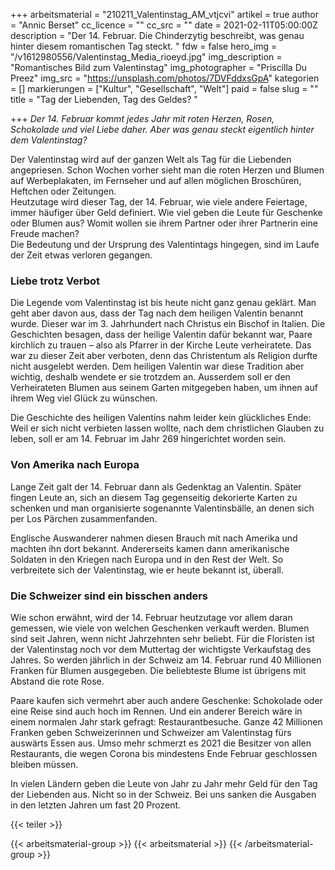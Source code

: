 +++
arbeitsmaterial = "210211_Valentinstag_AM_vtjcvi"
artikel = true
author = "Annic Berset"
cc_licence = ""
cc_src = ""
date = 2021-02-11T05:00:00Z
description = "Der 14. Februar. Die Chinderzytig beschreibt, was genau hinter diesem romantischen Tag steckt. "
fdw = false
hero_img = "/v1612980556/Valentinstag_Media_rioeyd.jpg"
img_description = "Romantisches Bild zum Valentinstag"
img_photographer = "Priscilla Du Preez"
img_src = "https://unsplash.com/photos/7DVFddxsGpA"
kategorien = []
markierungen = ["Kultur", "Gesellschaft", "Welt"]
paid = false
slug = ""
title = "Tag der Liebenden, Tag des Geldes? "

+++
_Der 14. Februar kommt jedes Jahr mit roten Herzen, Rosen, Schokolade und viel Liebe daher. Aber was genau steckt eigentlich hinter dem Valentinstag?_

Der Valentinstag wird auf der ganzen Welt als Tag für die Liebenden angepriesen. Schon Wochen vorher sieht man die roten Herzen und Blumen auf Werbeplakaten, im Fernseher und auf allen möglichen Broschüren, Heftchen oder Zeitungen.  
Heutzutage wird dieser Tag, der 14. Februar, wie viele andere Feiertage, immer häufiger über Geld definiert. Wie viel geben die Leute für Geschenke oder Blumen aus? Womit wollen sie ihrem Partner oder ihrer Partnerin eine Freude machen?  
Die Bedeutung und der Ursprung des Valentintags hingegen, sind im Laufe der Zeit etwas verloren gegangen.

### Liebe trotz Verbot

Die Legende vom Valentinstag ist bis heute nicht ganz genau geklärt. Man geht aber davon aus, dass der Tag nach dem heiligen Valentin benannt wurde. Dieser war im 3. Jahrhundert nach Christus ein Bischof in Italien. Die Geschichten besagen, dass der heilige Valentin dafür bekannt war, Paare kirchlich zu trauen – also als Pfarrer in der Kirche Leute verheiratete. Das war zu dieser Zeit aber verboten, denn das Christentum als Religion durfte nicht ausgelebt werden. Dem heiligen Valentin war diese Tradition aber wichtig, deshalb wendete er sie trotzdem an. Ausserdem soll er den Verheirateten Blumen aus seinem Garten mitgegeben haben, um ihnen auf ihrem Weg viel Glück zu wünschen.

Die Geschichte des heiligen Valentins nahm leider kein glückliches Ende: Weil er sich nicht verbieten lassen wollte, nach dem christlichen Glauben zu leben, soll er am 14. Februar im Jahr 269 hingerichtet worden sein.

### Von Amerika nach Europa

Lange Zeit galt der 14. Februar dann als Gedenktag an Valentin. Später fingen Leute an, sich an diesem Tag gegenseitig dekorierte Karten zu schenken und man organisierte sogenannte Valentinsbälle, an denen sich per Los Pärchen zusammenfanden.

Englische Auswanderer nahmen diesen Brauch mit nach Amerika und machten ihn dort bekannt. Andererseits kamen dann amerikanische Soldaten in den Kriegen nach Europa und in den Rest der Welt. So verbreitete sich der Valentinstag, wie er heute bekannt ist, überall.

### Die Schweizer sind ein bisschen anders

Wie schon erwähnt, wird der 14. Februar heutzutage vor allem daran gemessen, wie viele von welchen Geschenken verkauft werden. Blumen sind seit Jahren, wenn nicht Jahrzehnten sehr beliebt. Für die Floristen ist der Valentinstag noch vor dem Muttertag der wichtigste Verkaufstag des Jahres. So werden jährlich in der Schweiz am 14. Februar rund 40 Millionen Franken für Blumen ausgegeben. Die beliebteste Blume ist übrigens mit Abstand die rote Rose.

Paare kaufen sich vermehrt aber auch andere Geschenke: Schokolade oder eine Reise sind auch hoch im Rennen. Und ein anderer Bereich wäre in einem normalen Jahr stark gefragt: Restaurantbesuche. Ganze 42 Millionen Franken geben Schweizerinnen und Schweizer am Valentinstag fürs auswärts Essen aus. Umso mehr schmerzt es 2021 die Besitzer von allen Restaurants, die wegen Corona bis mindestens Ende Februar geschlossen bleiben müssen.

In vielen Ländern geben die Leute von Jahr zu Jahr mehr Geld für den Tag der Liebenden aus. Nicht so in der Schweiz. Bei uns sanken die Ausgaben in den letzten Jahren um fast 20 Prozent.

{{< teiler >}}

{{< arbeitsmaterial-group >}}
{{< arbeitsmaterial >}}
{{< /arbeitsmaterial-group >}}
